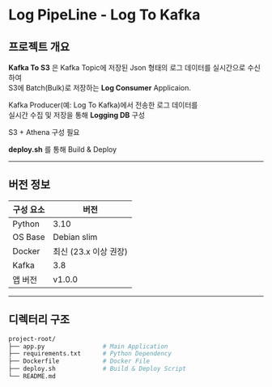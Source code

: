 # Log PipeLine - Log To Kafka

## 프로젝트 개요

**Kafka To S3** 은 Kafka Topic에 저장된 Json 형태의 로그 데이터를 실시간으로 수신하여  
S3에 Batch(Bulk)로 저장하는 **Log Consumer** Applicaion.

Kafka Producer(예: Log To Kafka)에서 전송한 로그 데이터를  
실시간 수집 및 저장을 통해 **Logging DB** 구성

S3 + Athena 구성 필요

**deploy.sh** 를 통해 Build & Deploy

---

## 버전 정보

| 구성 요소 | 버전 |
|------------|-------|
| Python     | 3.10  |
| OS Base    | Debian slim |
| Docker     | 최신 (23.x 이상 권장) |
| Kafka      | 3.8 |
| 앱 버전    | v1.0.0 |

---

## 디렉터리 구조

```bash
project-root/
├── app.py                # Main Application 
├── requirements.txt      # Python Dependency
├── Dockerfile            # Docker File
├── deploy.sh             # Build & Deploy Script
└── README.md             
